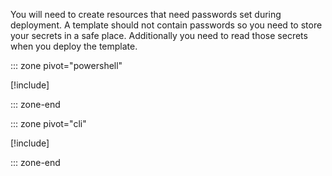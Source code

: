 You will need to create resources that need passwords set during deployment. A template should not contain passwords so you need to store your secrets in a safe place. Additionally you need to read those secrets when you deploy the template.

::: zone pivot="powershell"

[!include[](./powershell/5-exercise-secure-parameters-powershell.md)]

::: zone-end

::: zone pivot="cli"

[!include[](./powershell/3-exercise-secure-parameters-azcli.md)]

::: zone-end